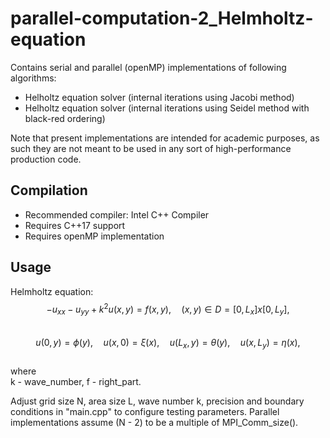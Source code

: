 # parallel-computation-2_Helmholtz-equation

Contains serial and parallel (openMP) implementations of following algorithms:

* Helholtz equation solver (internal iterations using Jacobi method)
* Helholtz equation solver (internal iterations using Seidel method with black-red ordering)

Note that present implementations are intended for academic purposes, as such they are not meant to be used in any sort of high-performance production code.

## Compilation

* Recommended compiler: Intel C++ Compiler
* Requires C++17 support
* Requires openMP implementation

## Usage

Helmholtz equation:<br>
$$-u_{xx} - u_{yy} + k^2 u(x, y) = f(x, y), \quad (x, y) \in D = [0, L_x]x[0, L_y], $$<br>
$$u(0, y)  = \phi(y),\quad u(x, 0) = \xi(x),\quad  u(L_x, y) = \theta(y),\quad  u(x, L_y) = \eta(x),$$<br>
where<br>
k - wave_number, f - right_part.<br>

Adjust grid size N, area size L, wave number k, precision and boundary conditions in "main.cpp" to configure testing parameters. Parallel implementations assume (N - 2) to be a multiple of MPI_Comm_size().

